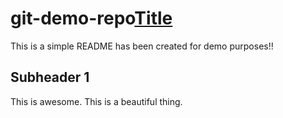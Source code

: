 # git-demo-repo[Title](README.md)
This is a simple README has been created for demo purposes!!

## Subheader 1
This is awesome. This is a beautiful thing.
